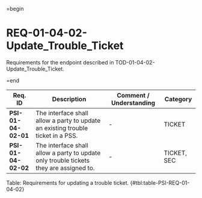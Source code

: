 =begin

# REQ-01-04-02-Update_Trouble_Ticket

Requirements for the endpoint described in TOD-01-04-02-Update_Trouble_Ticket.

=end

| Req. ID                        | Description                         | Comment / Understanding                  | Category                       |
| ------------------------------ | ----------------------------------- | ---------------------------------------- | ------------------------------ |
| __PSI-01-04-02-01__ | The interface shall allow a party to update an existing trouble ticket in a PSS.       | -                       | TICKET      |
| __PSI-01-04-02-02__ | The interface shall allow a party to update only trouble tickets they are assigned to. | -                       | TICKET, SEC |

Table: Requirements for updating a trouble ticket. {#tbl:table-PSI-REQ-01-04-02}
